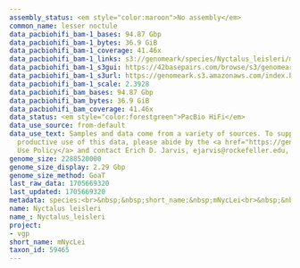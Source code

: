 ```yaml
---
assembly_status: <em style="color:maroon">No assembly</em>
common_name: lesser noctule
data_pacbiohifi_bam-1_bases: 94.87 Gbp
data_pacbiohifi_bam-1_bytes: 36.9 GiB
data_pacbiohifi_bam-1_coverage: 41.46x
data_pacbiohifi_bam-1_links: s3://genomeark/species/Nyctalus_leisleri/mNycLei1/genomic_data/pacbio_hifi/<br>
data_pacbiohifi_bam-1_s3gui: https://42basepairs.com/browse/s3/genomeark/species/Nyctalus_leisleri/mNycLei1/genomic_data/pacbio_hifi/
data_pacbiohifi_bam-1_s3url: https://genomeark.s3.amazonaws.com/index.html?prefix=species/Nyctalus_leisleri/mNycLei1/genomic_data/pacbio_hifi/
data_pacbiohifi_bam-1_scale: 2.3928
data_pacbiohifi_bam_bases: 94.87 Gbp
data_pacbiohifi_bam_bytes: 36.9 GiB
data_pacbiohifi_bam_coverage: 41.46x
data_status: <em style="color:forestgreen">PacBio HiFi</em>
data_use_source: from-default
data_use_text: Samples and data come from a variety of sources. To support fair and
  productive use of this data, please abide by the <a href="https://genome10k.soe.ucsc.edu/data-use-policies/">Data
  Use Policy</a> and contact Erich D. Jarvis, ejarvis@rockefeller.edu, with any questions.
genome_size: 2288520000
genome_size_display: 2.29 Gbp
genome_size_method: GoaT
last_raw_data: 1705669320
last_updated: 1705669320
metadata: species:<br>&nbsp;&nbsp;short_name:&nbsp;mNycLei<br>&nbsp;&nbsp;name:&nbsp;Nyctalus&nbsp;leisleri<br>&nbsp;&nbsp;taxon_id:&nbsp;59465<br>&nbsp;&nbsp;common_name:&nbsp;lesser&nbsp;noctule<br>&nbsp;&nbsp;order:<br>&nbsp;&nbsp;&nbsp;&nbsp;name:&nbsp;Chiroptera<br>&nbsp;&nbsp;family:<br>&nbsp;&nbsp;&nbsp;&nbsp;name:&nbsp;Vespertilionidae<br>&nbsp;&nbsp;individuals:<br>&nbsp;&nbsp;&nbsp;&nbsp;-&nbsp;short_name:&nbsp;mNycLei1<br>&nbsp;&nbsp;&nbsp;&nbsp;&nbsp;&nbsp;biosample_id:&nbsp;SAMEA114250308<br>&nbsp;&nbsp;&nbsp;&nbsp;&nbsp;&nbsp;sex:&nbsp;male<br>&nbsp;&nbsp;genome_size:&nbsp;2288520000<br>&nbsp;&nbsp;genome_size_method:&nbsp;GoaT<br>&nbsp;&nbsp;project:&nbsp;[&nbsp;vgp&nbsp;]<br>
name: Nyctalus leisleri
name_: Nyctalus_leisleri
project:
- vgp
short_name: mNycLei
taxon_id: 59465
---
```

